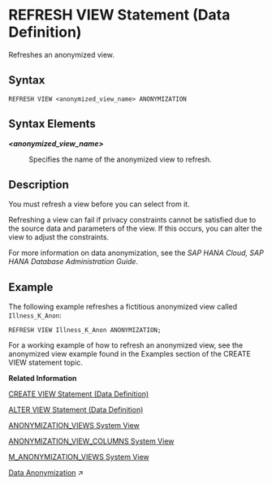 <!-- loio81e15837ac7249938e05e346c391ead5 -->

# REFRESH VIEW Statement \(Data Definition\)

Refreshes an anonymized view.



<a name="loio81e15837ac7249938e05e346c391ead5__section_twq_nnw_sfb"/>

## Syntax

```
REFRESH VIEW <anonymized_view_name> ANONYMIZATION
```



<a name="loio81e15837ac7249938e05e346c391ead5__section_efr_nnw_sfb"/>

## Syntax Elements


<dl>
<dt><b>

*<anonymized\_view\_name\>*

</b></dt>
<dd>

Specifies the name of the anonymized view to refresh.



</dd>
</dl>



<a name="loio81e15837ac7249938e05e346c391ead5__section_zmr_nnw_sfb"/>

## Description

You must refresh a view before you can select from it.

Refreshing a view can fail if privacy constraints cannot be satisfied due to the source data and parameters of the view. If this occurs, you can alter the view to adjust the constraints.

For more information on data anonymization, see the *SAP HANA Cloud, SAP HANA Database Administration Guide*.



<a name="loio81e15837ac7249938e05e346c391ead5__section_cl4_mtb_vfb"/>

## Example

The following example refreshes a fictitious anonymized view called `Illness_K_Anon`:

```
REFRESH VIEW Illness_K_Anon ANONYMIZATION;
```

For a working example of how to refresh an anonymized view, see the anonymized view example found in the Examples section of the CREATE VIEW statement topic.

**Related Information**  


[CREATE VIEW Statement \(Data Definition\)](create-view-statement-data-definition-20d5fa9.md "Creates a view on the database.")

[ALTER VIEW Statement \(Data Definition\)](alter-view-statement-data-definition-3bc8951.md "Alters the definition, restrictions, or options on a view.")

[ANONYMIZATION\_VIEWS System View](../../020-System-Views-Reference/021-System-Views/anonymization-views-system-view-2992220.md "Provides information about anonymized views in the SAP HANA database.")

[ANONYMIZATION\_VIEW\_COLUMNS System View](../../020-System-Views-Reference/021-System-Views/anonymization-view-columns-system-view-ee12fae.md "Provides information about the anonymized columns in SAP HANA database.")

[M\_ANONYMIZATION\_VIEWS System View](../../020-System-Views-Reference/022-Monitoring-Views/m-anonymization-views-system-view-6a44772.md "Provides runtime information about anonymized views.")

[Data Anonymization](https://help.sap.com/viewer/a1317de16a1e41a6b0ff81849d80713c/2024_1_QRC/en-US/6cf9d55f4d3d45b0bcdb41756d86629f.html "Anonymization methods available in the SAP HANA Cloud, SAP HANA database allow you to gain statistically valid insights from your data while protecting the privacy of individuals.") :arrow_upper_right:

